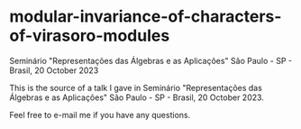 # modular-invariance-of-characters-of-virasoro-modules
Seminário "Representações das Álgebras e as Aplicações" São Paulo - SP - Brasil, 20 October 2023

This is the source of a talk I gave in Seminário "Representações das Álgebras e as Aplicações" São Paulo - SP - Brasil, 20 October 2023.

Feel free to e-mail me if you have any questions.

